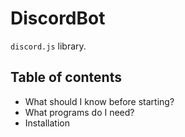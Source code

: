 # DiscordBot
`discord.js` library.

## Table of contents

- What should I know before starting?
- What programs do I need?
- Installation
